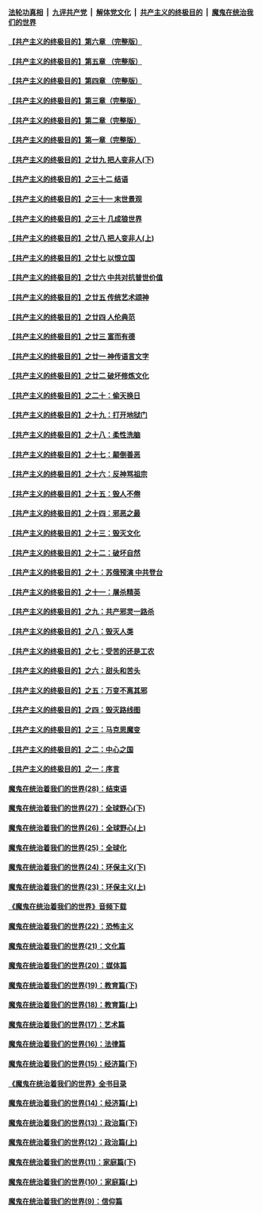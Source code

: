 ####  [法轮功真相](../../../../basic/blob/master/README.md?t=02150802) &nbsp;|&nbsp; [九评共产党](../../../../9ping.md/blob/master/README.md?t=02150802) &nbsp;|&nbsp; [解体党文化](../../../../jtdwh.md/blob/master/README.md?t=02150802)  &nbsp;|&nbsp; [共产主义的终极目的](../../../../gczydzjmd.md/blob/master/README.md?t=02150802) &nbsp;|&nbsp; [魔鬼在统治我们的世界](../../../../mgztzwmdsj.md/blob/master/README.md?t=02150802) 

#### [【共产主义的终极目的】第六章 （完整版）](../pages/nsc422/n11428913.md?t=02150802) 

#### [【共产主义的终极目的】第五章 （完整版）](../pages/nsc422/n11428912.md?t=02150802) 

#### [【共产主义的终极目的】第四章 （完整版）](../pages/nsc422/n11428907.md?t=02150802) 

#### [【共产主义的终极目的】第三章（完整版）](../pages/nsc422/n11428848.md?t=02150802) 

#### [【共产主义的终极目的】第二章（完整版）](../pages/nsc422/n11428831.md?t=02150802) 

#### [【共产主义的终极目的】第一章（完整版）](../pages/nsc422/n11417651.md?t=02150802) 

#### [【共产主义的终极目的】之廿九 把人变非人(下)](../pages/nsc422/n11344140.md?t=02150802) 

#### [【共产主义的终极目的】之三十二 结语](../pages/nsc422/n11360535.md?t=02150802) 

#### [【共产主义的终极目的】之三十一 末世景观](../pages/nsc422/n11351129.md?t=02150802) 

#### [【共产主义的终极目的】之三十 几成狼世界](../pages/nsc422/n11348280.md?t=02150802) 

#### [【共产主义的终极目的】之廿八 把人变非人(上)](../pages/nsc422/n11340492.md?t=02150802) 

#### [【共产主义的终极目的】之廿七 以恨立国](../pages/nsc422/n11336944.md?t=02150802) 

#### [【共产主义的终极目的】之廿六 中共对抗普世价值](../pages/nsc422/n11324785.md?t=02150802) 

#### [【共产主义的终极目的】之廿五 传统艺术颂神](../pages/nsc422/n11296396.md?t=02150802) 

#### [【共产主义的终极目的】之廿四 人伦典范](../pages/nsc422/n11296397.md?t=02150802) 

#### [【共产主义的终极目的】之廿三 富而有德](../pages/nsc422/n11283598.md?t=02150802) 

#### [【共产主义的终极目的】之廿一 神传语言文字](../pages/nsc422/n11263265.md?t=02150802) 

#### [【共产主义的终极目的】之廿二 破坏修炼文化](../pages/nsc422/n11245728.md?t=02150802) 

#### [【共产主义的终极目的】之二十：偷天换日](../pages/nsc422/n11238846.md?t=02150802) 

#### [【共产主义的终极目的】之十九：打开地狱门](../pages/nsc422/n11206376.md?t=02150802) 

#### [【共产主义的终极目的】之十八：柔性洗脑](../pages/nsc422/n11199994.md?t=02150802) 

#### [【共产主义的终极目的】之十七：颠倒善恶](../pages/nsc422/n11179782.md?t=02150802) 

#### [【共产主义的终极目的】之十六：反神骂祖宗](../pages/nsc422/n11166798.md?t=02150802) 

#### [【共产主义的终极目的】之十五：毁人不倦](../pages/nsc422/n11166792.md?t=02150802) 

#### [【共产主义的终极目的】之十四：邪恶之最](../pages/nsc422/n11150249.md?t=02150802) 

#### [【共产主义的终极目的】之十三：毁灭文化](../pages/nsc422/n11135227.md?t=02150802) 

#### [【共产主义的终极目的】之十二：破坏自然](../pages/nsc422/n11135214.md?t=02150802) 

#### [【共产主义的终极目的】之十：苏俄预演 中共登台](../pages/nsc422/n11118424.md?t=02150802) 

#### [【共产主义的终极目的】之十一：屠杀精英](../pages/nsc422/n11118442.md?t=02150802) 

#### [【共产主义的终极目的】之九：共产邪灵一路杀](../pages/nsc422/n11114139.md?t=02150802) 

#### [【共产主义的终极目的】之八：毁灭人类](../pages/nsc422/n11108503.md?t=02150802) 

#### [【共产主义的终极目的】之七：受苦的还是工农](../pages/nsc422/n11101809.md?t=02150802) 

#### [【共产主义的终极目的】之六：甜头和苦头](../pages/nsc422/n11096971.md?t=02150802) 

#### [【共产主义的终极目的】之五：万变不离其邪](../pages/nsc422/n11091285.md?t=02150802) 

#### [【共产主义的终极目的】之四：毁灭路线图](../pages/nsc422/n11086284.md?t=02150802) 

#### [【共产主义的终极目的】之三：马克思魔变](../pages/nsc422/n11061941.md?t=02150802) 

#### [【共产主义的终极目的】之二：中心之国](../pages/nsc422/n11047728.md?t=02150802) 

#### [【共产主义的终极目的】之一：序言](../pages/nsc422/n11086077.md?t=02150802) 

#### [魔鬼在统治着我们的世界(28)：结束语](../pages/nsc422/n10936246.md?t=02150802) 

#### [魔鬼在统治着我们的世界(27)：全球野心(下)](../pages/nsc422/n10928319.md?t=02150802) 

#### [魔鬼在统治着我们的世界(26)：全球野心(上)](../pages/nsc422/n10900318.md?t=02150802) 

#### [魔鬼在统治着我们的世界(25)：全球化](../pages/nsc422/n10788205.md?t=02150802) 

#### [魔鬼在统治着我们的世界(24)：环保主义(下)](../pages/nsc422/n10695307.md?t=02150802) 

#### [魔鬼在统治着我们的世界(23)：环保主义(上)](../pages/nsc422/n10688613.md?t=02150802) 

#### [《魔鬼在统治着我们的世界》音频下载](../pages/nsc422/n10635553.md?t=02150802) 

#### [魔鬼在统治着我们的世界(22)：恐怖主义](../pages/nsc422/n10614727.md?t=02150802) 

#### [魔鬼在统治着我们的世界(21)：文化篇](../pages/nsc422/n10597706.md?t=02150802) 

#### [魔鬼在统治着我们的世界(20)：媒体篇](../pages/nsc422/n10586579.md?t=02150802) 

#### [魔鬼在统治着我们的世界(19)：教育篇(下)](../pages/nsc422/n10564808.md?t=02150802) 

#### [魔鬼在统治着我们的世界(18)：教育篇(上)](../pages/nsc422/n10526970.md?t=02150802) 

#### [魔鬼在统治着我们的世界(17)：艺术篇](../pages/nsc422/n10499093.md?t=02150802) 

#### [魔鬼在统治着我们的世界(16)：法律篇](../pages/nsc422/n10485969.md?t=02150802) 

#### [魔鬼在统治着我们的世界(15)：经济篇(下)](../pages/nsc422/n10469975.md?t=02150802) 

#### [《魔鬼在统治着我们的世界》全书目录](../pages/nsc422/n10464261.md?t=02150802) 

#### [魔鬼在统治着我们的世界(14)：经济篇(上)](../pages/nsc422/n10457370.md?t=02150802) 

#### [魔鬼在统治着我们的世界(13)：政治篇(下)](../pages/nsc422/n10448270.md?t=02150802) 

#### [魔鬼在统治着我们的世界(12)：政治篇(上)](../pages/nsc422/n10444576.md?t=02150802) 

#### [魔鬼在统治着我们的世界(11)：家庭篇(下)](../pages/nsc422/n10440961.md?t=02150802) 

#### [魔鬼在统治着我们的世界(10)：家庭篇(上)](../pages/nsc422/n10435448.md?t=02150802) 

#### [魔鬼在统治着我们的世界(9)：信仰篇](../pages/nsc422/n10432159.md?t=02150802) 

